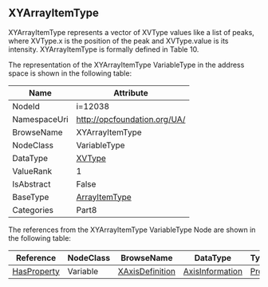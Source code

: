 <!-- objecttype -->
## XYArrayItemType
XYArrayItemType represents a vector of XVType values like a list of peaks, where XVType.x is the position of the peak and XVType.value is its intensity. XYArrayItemType is formally defined in Table 10.  
<!-- end of text -->
The representation of the XYArrayItemType VariableType in the address space is shown in the following table:  

|Name|Attribute|
|---|---|
|NodeId|i=12038|
|NamespaceUri|http://opcfoundation.org/UA/|
|BrowseName|XYArrayItemType|
|NodeClass|VariableType|
|DataType|[XVType](../../../Part8/DataTypes/XVType/readme.md)|
|ValueRank|1|
|IsAbstract|False|
|BaseType|[ArrayItemType](../../../Part8/VariableTypes/ArrayItemType/readme.md)|
|Categories|Part8|

The references from the XYArrayItemType VariableType Node are shown in the following table:  

|Reference|NodeClass|BrowseName|DataType|TypeDefinition|ModellingRule|
|---|---|---|---|---|---|
|[HasProperty](../../../Part3/ReferenceTypes/HasProperty/readme.md)|Variable|[XAxisDefinition](#XAxisDefinition)|[AxisInformation](../../../Part8/DataTypes/AxisInformation/readme.md)|[PropertyType](../../Part5/VariableTypes/PropertyType/readme.md)|[Mandatory](../../Objects/Mandatory/readme.md)|


